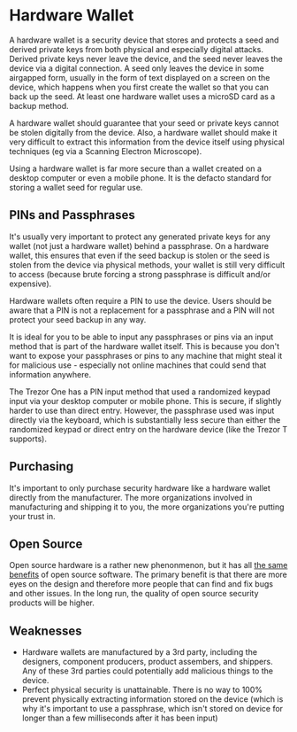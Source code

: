 # Hardware Wallet

A hardware wallet is a security device that stores and protects a seed and derived private keys from both physical and especially digital attacks. Derived private keys never leave the device, and the seed never leaves the device via a digital connection. A seed only leaves the device in some airgapped form, usually in the form of text displayed on a screen on the device, which happens when you first create the wallet so that you can back up the seed. At least one hardware wallet uses a microSD card as a backup method.

A hardware wallet should guarantee that your seed or private keys cannot be stolen digitally from the device. Also, a hardware wallet should make it very difficult to extract this information from the device itself using physical techniques (eg via a Scanning Electron Microscope).

Using a hardware wallet is far more secure than a wallet created on a desktop computer or even a mobile phone. It is the defacto standard for storing a wallet seed for regular use.

## PINs and Passphrases

It's usually very important to protect any generated private keys for any wallet (not just a hardware wallet) behind a passphrase. On a hardware wallet, this ensures that even if the seed backup is stolen or the seed is stolen from the device via physical methods, your wallet is still very difficult to access (because brute forcing a strong passphrase is difficult and/or expensive).

Hardware wallets often require a PIN to use the device. Users should be aware that a PIN is not a replacement for a passphrase and a PIN will not protect your seed backup in any way.

It is ideal for you to be able to input any passphrases or pins via an input method that is part of the hardware wallet itself. This is because you don't want to expose your passphrases or pins to any machine that might steal it for malicious use - especially not online machines that could send that information anywhere.

The Trezor One has a PIN input method that used a randomized keypad input via your desktop computer or mobile phone. This is secure, if slightly harder to use than direct entry. However, the passphrase used was input directly via the keyboard, which is substantially less secure than either the randomized keypad or direct entry on the hardware device (like the Trezor T supports).

## Purchasing

It's important to only purchase security hardware like a hardware wallet directly from the manufacturer. The more organizations involved in manufacturing and shipping it to you, the more organizations you're putting your trust in.

## Open Source

Open source hardware is a rather new phenonmenon, but it has all [the same benefits](https://www.channelfutures.com/open-source/open-source-hardware-what-it-means-and-why-it-matters) of open source software. The primary benefit is that there are more eyes on the design and therefore more people that can find and fix bugs and other issues. In the long run, the quality of open source security products will be higher.

## Weaknesses

* Hardware wallets are manufactured by a 3rd party, including the designers, component producers, product assembers, and shippers. Any of these 3rd parties could potentially add malicious things to the device.
* Perfect physical security is unattainable. There is no way to 100% prevent physically extracting information stored on the device (which is why it's important to use a passphrase, which isn't stored on device for longer than a few milliseconds after it has been input)
